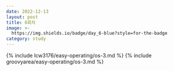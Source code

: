 ```yaml
---
date: 2022-12-13
layout: post
title: 6회차
image: >-
  https://img.shields.io/badge/day_6-blue?style=for-the-badge
category: study 
---
```



{% include lcw3176/easy-operating/os-3.md %}
{% include groovyarea/easy-operating/os-3.md %}
